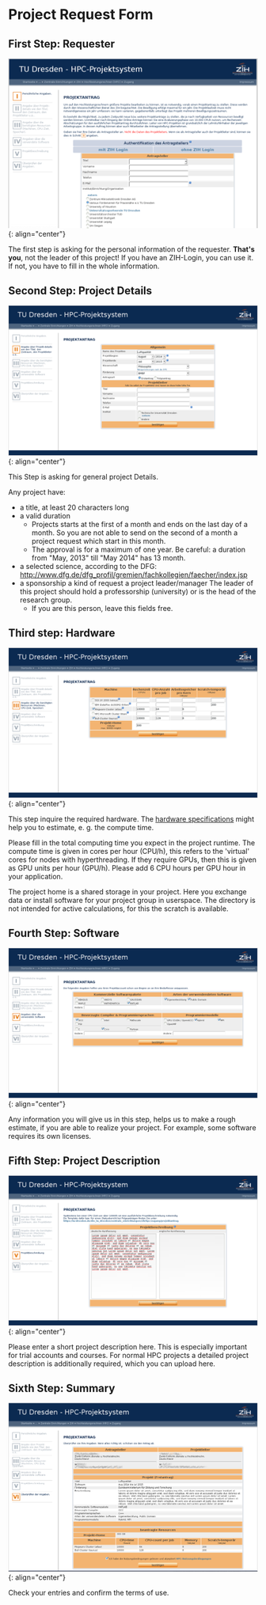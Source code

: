 # Project Request Form

## First Step: Requester

![picture 1: Login Screen >](misc/request_step1_b.png "Login Screen")
{: align="center"}

The first step is asking for the personal information of the requester.
**That's you**, not the leader of this project!
If you have an ZIH-Login, you can use it.
If not, you have to fill in the whole information.

## Second Step: Project Details

![picture 3: Project Details >][1]
{: align="center"}

This Step is asking for general project Details.

Any project have:

* a title, at least 20 characters long
* a valid duration
    * Projects starts at the first of a month and ends on the last day of a month. So you are not
      able to send on the second of a month a project request which start in this month.
    * The approval is for a maximum of one year. Be careful: a duration from "May, 2013" till
      "May 2014" has 13 month.
* a selected science, according to the DFG:
  http://www.dfg.de/dfg_profil/gremien/fachkollegien/faecher/index.jsp
* a sponsorship a kind of request a project leader/manager The leader of this project should hold a
  professorship (university) or is the head of the research group.
    * If you are this person, leave this fields free.

## Third step: Hardware

![picture 4: Hardware](misc/request_step3_machines.png "Hardware")
{: align="center"}

This step inquire the required hardware. The
[hardware specifications](../jobs_and_resources/hardware_overview.md) might help you to estimate,
e. g. the compute time.

Please fill in the total computing time you expect in the project runtime. The compute time is
given in cores per hour (CPU/h), this refers to the 'virtual' cores for nodes with hyperthreading.
If they require GPUs, then this is given as GPU units per hour (GPU/h). Please add 6 CPU hours per
GPU hour in your application.

The project home is a shared storage in your project. Here you exchange data or install software
for your project group in userspace. The directory is not intended for active calculations, for this
the scratch is available.

## Fourth Step: Software

![Picture 5: Software >](misc/request_step4_software.png "Software")
{: align="center"}

Any information you will give us in this step, helps us to make a rough estimate, if you are able
to realize your project. For example, some software requires its own licenses.

## Fifth Step: Project Description

![picture 6: Project Description >][2]
{: align="center"}

Please enter a short project description here. This is especially important for trial accounts and courses. For
normal HPC projects a detailed project description is additionally required, which you can upload
here.


## Sixth Step: Summary

![picture 6: summary >](misc/request_step6.png "Summary")
{: align="center"}

Check your entries and confirm the terms of use.

[1]: misc/request_step2_details.png "Project Details"
[2]: misc/request_step5_description.png "Project Description"
